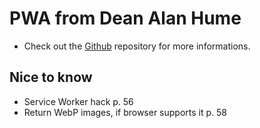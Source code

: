 # PWA from Dean Alan Hume

- Check out the [Github](https://github.com/deanhume/progressive-web-apps-book) repository for more informations.


## Nice to know
- Service Worker hack p. 56
- Return WebP images, if browser supports it p. 58
